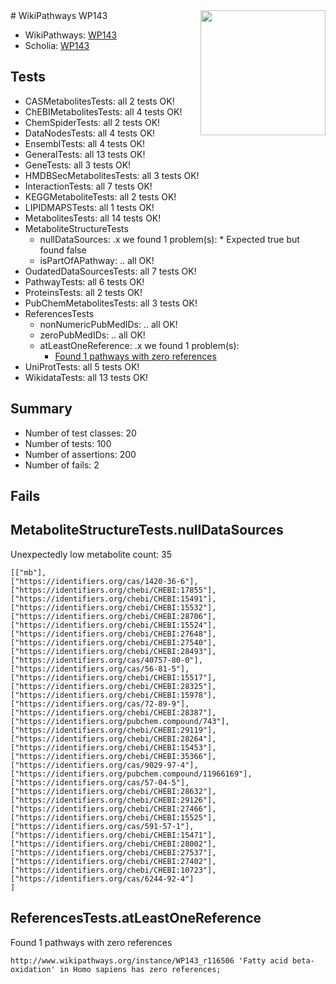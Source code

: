 <img style="float: right; width: 200px" src="https://upload.wikimedia.org/wikipedia/commons/thumb/8/83/Wplogo_with_text_500.png/640px-Wplogo_with_text_500.png" />
# WikiPathways WP143

* WikiPathways: [WP143](https://new.wikipathways.org/pathways/WP143)
* Scholia: [WP143](https://scholia.toolforge.org/wikipathways/WP143)
## Tests
* CASMetabolitesTests: all 2 tests OK!
* ChEBIMetabolitesTests: all 4 tests OK!
* ChemSpiderTests: all 2 tests OK!
* DataNodesTests: all 4 tests OK!
* EnsemblTests: all 4 tests OK!
* GeneralTests: all 13 tests OK!
* GeneTests: all 3 tests OK!
* HMDBSecMetabolitesTests: all 3 tests OK!
* InteractionTests: all 7 tests OK!
* KEGGMetaboliteTests: all 2 tests OK!
* LIPIDMAPSTests: all 1 tests OK!
* MetabolitesTests: all 14 tests OK!
* MetaboliteStructureTests
    * nullDataSources: .x we found 1 problem(s):
            * Expected true but found false
    * isPartOfAPathway: .. all OK!
* OudatedDataSourcesTests: all 7 tests OK!
* PathwayTests: all 6 tests OK!
* ProteinsTests: all 2 tests OK!
* PubChemMetabolitesTests: all 3 tests OK!
* ReferencesTests
    * nonNumericPubMedIDs: .. all OK!
    * zeroPubMedIDs: .. all OK!
    * atLeastOneReference: .x we found 1 problem(s):
        * [Found 1 pathways with zero references](#35eb778e)
* UniProtTests: all 5 tests OK!
* WikidataTests: all 13 tests OK!


## Summary

* Number of test classes: 20
* Number of tests: 100
* Number of assertions: 200
* Number of fails: 2

## Fails

<a name="919041cc" />

## MetaboliteStructureTests.nullDataSources

Unexpectedly low metabolite count: 35
```
[["mb"],
["https://identifiers.org/cas/1420-36-6"],
["https://identifiers.org/chebi/CHEBI:17855"],
["https://identifiers.org/chebi/CHEBI:15491"],
["https://identifiers.org/chebi/CHEBI:15532"],
["https://identifiers.org/chebi/CHEBI:28706"],
["https://identifiers.org/chebi/CHEBI:15524"],
["https://identifiers.org/chebi/CHEBI:27648"],
["https://identifiers.org/chebi/CHEBI:27540"],
["https://identifiers.org/chebi/CHEBI:28493"],
["https://identifiers.org/cas/40757-80-0"],
["https://identifiers.org/cas/56-81-5"],
["https://identifiers.org/chebi/CHEBI:15517"],
["https://identifiers.org/chebi/CHEBI:28325"],
["https://identifiers.org/chebi/CHEBI:15978"],
["https://identifiers.org/cas/72-89-9"],
["https://identifiers.org/chebi/CHEBI:28387"],
["https://identifiers.org/pubchem.compound/743"],
["https://identifiers.org/chebi/CHEBI:29119"],
["https://identifiers.org/chebi/CHEBI:28264"],
["https://identifiers.org/chebi/CHEBI:15453"],
["https://identifiers.org/chebi/CHEBI:35366"],
["https://identifiers.org/cas/9029-97-4"],
["https://identifiers.org/pubchem.compound/11966169"],
["https://identifiers.org/cas/57-04-5"],
["https://identifiers.org/chebi/CHEBI:28632"],
["https://identifiers.org/chebi/CHEBI:29126"],
["https://identifiers.org/chebi/CHEBI:27466"],
["https://identifiers.org/chebi/CHEBI:15525"],
["https://identifiers.org/cas/591-57-1"],
["https://identifiers.org/chebi/CHEBI:15471"],
["https://identifiers.org/chebi/CHEBI:28002"],
["https://identifiers.org/chebi/CHEBI:27537"],
["https://identifiers.org/chebi/CHEBI:27402"],
["https://identifiers.org/chebi/CHEBI:10723"],
["https://identifiers.org/cas/6244-92-4"]
]
```

<a name="35eb778e" />

## ReferencesTests.atLeastOneReference

Found 1 pathways with zero references
```
http://www.wikipathways.org/instance/WP143_r116506 'Fatty acid beta-oxidation' in Homo sapiens has zero references; 
```

